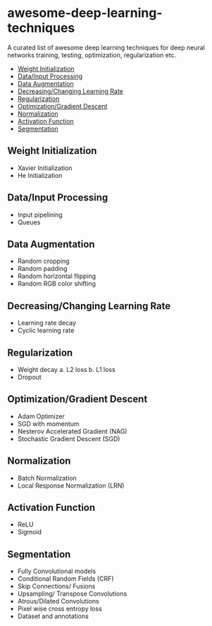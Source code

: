 # awesome-deep-learning-techniques
A curated list of awesome deep learning techniques for deep neural networks training, testing, optimization, regularization etc.
- [Weight Initialization](https://github.com/minar09/awesome-deep-learning-techniques/blob/master/README.md#weight-initialization)
- [Data/Input Processing](https://github.com/minar09/awesome-deep-learning-techniques/blob/master/README.md#datainput-processing)
- [Data Augmentation](https://github.com/minar09/awesome-deep-learning-techniques/blob/master/README.md#data-augmentation)
- [Decreasing/Changing Learning Rate](https://github.com/minar09/awesome-deep-learning-techniques/blob/master/README.md#decreasingchanging-learning-rate)
- [Regularization](https://github.com/minar09/awesome-deep-learning-techniques/blob/master/README.md#regularization)
- [Optimization/Gradient Descent](https://github.com/minar09/awesome-deep-learning-techniques/blob/master/README.md#optimizationgradient-descent)
- [Normalization](https://github.com/minar09/awesome-deep-learning-techniques/blob/master/README.md#normalization)
- [Activation Function](https://github.com/minar09/awesome-deep-learning-techniques/blob/master/README.md#activation-function)
- [Segmentation](https://github.com/minar09/awesome-deep-learning-techniques/blob/master/README.md#segmentation)


## Weight Initialization

  - Xavier Initialization
  - He Initialization


## Data/Input Processing

  - Input pipelining
  - Queues


## Data Augmentation

  - Random cropping
  - Random padding
  - Random horizontal flipping
  - Random RGB color shifting


## Decreasing/Changing Learning Rate

  - Learning rate decay
  - Cyclic learning rate


## Regularization

  - Weight decay
    a. L2 loss
    b. L1 loss
  - Dropout


## Optimization/Gradient Descent

  - Adam Optimizer
  - SGD with momentum
  - Nesterov Accelerated Gradient (NAG)
  - Stochastic Gradient Descent (SGD) 


## Normalization

  - Batch Normalization
  - Local Response Normalization (LRN)


## Activation Function

  - ReLU
  - Sigmoid
  
  
## Segmentation

  - Fully Convolutional models
  - Conditional Random Fields (CRF)
  - Skip Connections/ Fusions
  - Upsampling/ Transpose Convolutions
  - Atrous/Dilated Convolutions
  - Pixel wise cross entropy loss
  - Dataset and annotations
  
  

 

